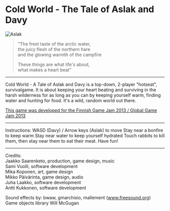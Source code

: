 Cold World - The Tale of Aslak and Davy
=======================================

![Aslak](http://globalgamejam.org/sites/default/files/styles/large/public/screenshots/2013/2013-01-26%2017.47.36.jpg)

> "The frest taste of the arctic water,  
the juicy flesh of the northern hare  
and the glowing warmth of the campfire 
>
> These things are what life's about,  
what makes a heart beat" 

---------

Cold World - A Tale of Aslak and Davy is a top-down, 2-player "hotseat", survivalgame. It is about keeping your heart beating and surviving in the harsh wilderness for as long as you can by keeping yourself warm, finding water and hunting for food. It's a wild, random world out there.

[This game was developed for the Finnish Game Jam 2013 / Global Game Jam 2013](http://globalgamejam.org/2013/cold-world-tale-aslak-and-davy)

----

Instructions:
WASD (Davy) / Arrow keys (Aslak) to move
Stay near a bonfire to keep warm
Stay near water to keep yourself hydrated
Touch rabbits to kill them, then stay near them to eat their meat.
Have fun!

-----

Credits:  
Jaakko Saarenketo, production, game design, music  
Sami Vuolli, software development  
Mika Koponen, art, game design  
Mikko Päivärinta, game design, audio  
Juha Laakko, software development  
Antti Kukkonen, software development  

Sound effects by: bwaw, gmarchisio, mallement (www.freesound.org)  
Game objects library Will McGugan  
